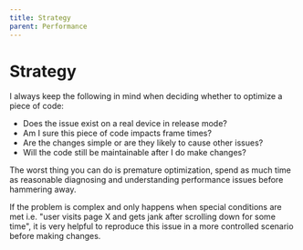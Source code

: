 ```yaml
---
title: Strategy
parent: Performance
---
```


# Strategy

I always keep the following in mind when deciding whether to optimize a piece of code:

* Does the issue exist on a real device in release mode?
* Am I sure this piece of code impacts frame times?
* Are the changes simple or are they likely to cause other issues?
* Will the code still be maintainable after I do make changes?

The worst thing you can do is premature optimization, spend as much time as reasonable diagnosing and understanding
performance issues before hammering away.

If the problem is complex and only happens when special conditions are met i.e. "user visits page X and gets jank after
scrolling down for some time", it is very helpful to reproduce this issue in a more controlled scenario before making
changes.
